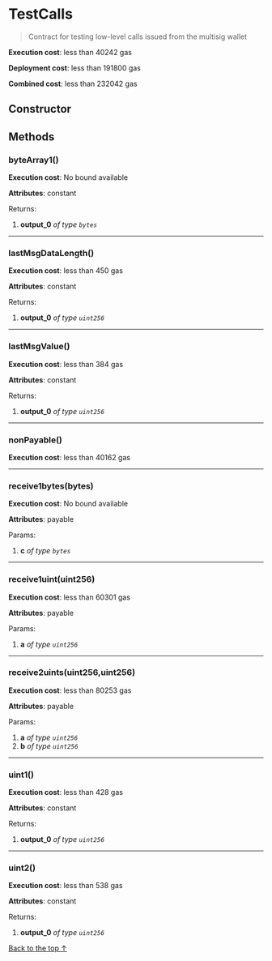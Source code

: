 # TestCalls
> Contract for testing low-level calls issued from the multisig wallet


**Execution cost**: less than 40242 gas

**Deployment cost**: less than 191800 gas

**Combined cost**: less than 232042 gas

## Constructor






## Methods
### byteArray1()


**Execution cost**: No bound available

**Attributes**: constant



Returns:


1. **output_0** *of type `bytes`*

--- 
### lastMsgDataLength()


**Execution cost**: less than 450 gas

**Attributes**: constant



Returns:


1. **output_0** *of type `uint256`*

--- 
### lastMsgValue()


**Execution cost**: less than 384 gas

**Attributes**: constant



Returns:


1. **output_0** *of type `uint256`*

--- 
### nonPayable()


**Execution cost**: less than 40162 gas




--- 
### receive1bytes(bytes)


**Execution cost**: No bound available

**Attributes**: payable


Params:

1. **c** *of type `bytes`*


--- 
### receive1uint(uint256)


**Execution cost**: less than 60301 gas

**Attributes**: payable


Params:

1. **a** *of type `uint256`*


--- 
### receive2uints(uint256,uint256)


**Execution cost**: less than 80253 gas

**Attributes**: payable


Params:

1. **a** *of type `uint256`*
2. **b** *of type `uint256`*


--- 
### uint1()


**Execution cost**: less than 428 gas

**Attributes**: constant



Returns:


1. **output_0** *of type `uint256`*

--- 
### uint2()


**Execution cost**: less than 538 gas

**Attributes**: constant



Returns:


1. **output_0** *of type `uint256`*

[Back to the top ↑](#testcalls)
